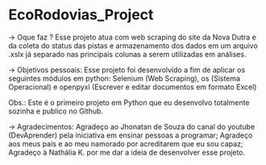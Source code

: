 # EcoRodovias_Project

-> Oque faz ? Esse projeto atua com web scraping do site da Nova Dutra e da coleta do status das pistas e armazenamento dos dados em um arquivo .xslx já separado nas principais colunas a serem utilizadas em análises.

-> Objetivos pessoais: Esse projeto foi desenvolvido a fim de aplicar os seguintes módulos em python: Selenium (Web Scraping), os (Sistema Operacional) e openpyxl (Escrever e editar documentos em formato Excel)

Obs.: Este é o primeiro projeto em Python que eu desenvolvo totalmente sozinha e publico no Github.

-> Agradecimentos: 
Agradeço ao Jhonatan de Souza do canal do youtube (DevAprender) pela iniciativa em ensinar pessoas a programar;
Agradeço aos meus pais e ao meu namorado por acreditarem que eu sou capaz;
Agradeço à Nathália K. por me dar a ideia de desenvolver esse projeto.

